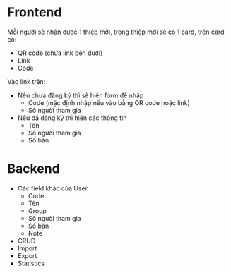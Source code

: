 Frontend
========

Mỗi người sẽ nhận được 1 thiệp mời, trong thiệp mời sẽ có 1 card, trên card có:
- QR code (chứa link bên dưới)
- Link
- Code


Vào link trên:
* Nếu chưa đăng ký thì sẽ hiện form để nhập
  - Code (mặc định nhập nếu vào bằng QR code hoặc link)
  - Số người tham gia
* Nếu đã đăng ký thì hiện các thông tin
  - Tên
  - Số người tham gia
  - Số bàn


Backend
=======

* Các field khác của User
  - Code
  - Tên
  - Group
  - Số người tham gia
  - Số bàn
  - Note
* CRUD
* Import
* Export
* Statistics

